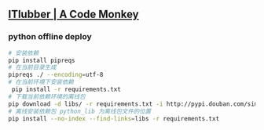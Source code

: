 ## [ITlubber | A Code Monkey](https://itlubber.art)

### python offline deploy
```bash
# 安装依赖
pip install pipreqs
# 在当前目录生成
pipreqs ./ --encoding=utf-8
# 在当前环境下安装依赖
 pip install -r requirements.txt
# 下载当前依赖环境的离线包
pip download -d libs/ -r requirements.txt -i http://pypi.douban.com/simple --trusted-host pypi.douban.com
# 离线安装依赖包 python_lib 为离线包文件的位置
pip install --no-index --find-links=libs -r requirements.txt
```